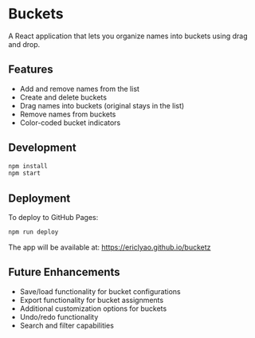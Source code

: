 # Buckets

A React application that lets you organize names into buckets using drag and drop.

## Features

- Add and remove names from the list
- Create and delete buckets
- Drag names into buckets (original stays in the list)
- Remove names from buckets
- Color-coded bucket indicators

## Development

```bash
npm install
npm start
```

## Deployment

To deploy to GitHub Pages:

```bash
npm run deploy
```

The app will be available at: https://ericlyao.github.io/bucketz

## Future Enhancements

- Save/load functionality for bucket configurations
- Export functionality for bucket assignments
- Additional customization options for buckets
- Undo/redo functionality
- Search and filter capabilities